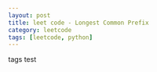 ```yaml
---
layout: post
title: leet code - Longest Common Prefix
category: leetcode
tags: [leetcode, python]
---
```


tags test
